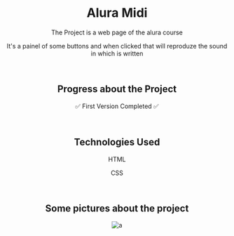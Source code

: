 <h1 align="center">Alura Midi</h1>

<p align="center"> The Project is a web page of the alura course </p>
<p align="center"> It's a painel of some buttons and when clicked that will reproduze the sound in which is written </p>

<br>

<h2 align="center"> Progress about the Project </h2>
<p align="center"> ✅ First Version Completed ✅ </p>

<br>

<h2 align="center"> Technologies Used </h2>

<p align="center"> HTML </p>
<p align="center"> CSS </p>

<br>

<h2 align="center"> Some pictures about the project </h2>

<div align="center">

![a](https://user-images.githubusercontent.com/75745796/203080199-ba0f4221-9b90-465a-b9e7-10920531b1d9.png)

</div>

